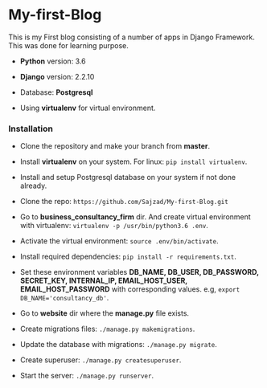 # My-first-Blog
This is my First blog consisting of a number of apps in Django Framework. This was done for learning purpose.

* **Python** version: 3.6

* **Django** version: 2.2.10

* Database: **Postgresql**

* Using **virtualenv** for virtual environment.


### Installation

* Clone the repository and make your branch from **master**.

* Install **virtualenv** on your system. For linux: ```pip install virtualenv```.

* Install and setup Postgresql database on your system if not done already.

* Clone the repo: ```https://github.com/Sajzad/My-first-Blog.git```

* Go to **business_consultancy_firm** dir. And create virtual environment with virtualenv: ```virtualenv -p /usr/bin/python3.6 .env```.

* Activate the virtual environment: ```source .env/bin/activate```.

* Install required dependencies: ```pip install -r requirements.txt```.

* Set these environment variables **DB_NAME, DB_USER, DB_PASSWORD, SECRET_KEY, INTERNAL_IP, EMAIL_HOST_USER, EMAIL_HOST_PASSWORD** with corresponding values.
  e.g, ```export DB_NAME='consultancy_db'```.

* Go to **website** dir where the **manage.py** file exists.

* Create migrations files: ```./manage.py makemigrations```.

* Update the database with migrations: ```./manage.py migrate```.

* Create superuser: ```./manage.py createsuperuser```.

* Start the server: ```./manage.py runserver```.
